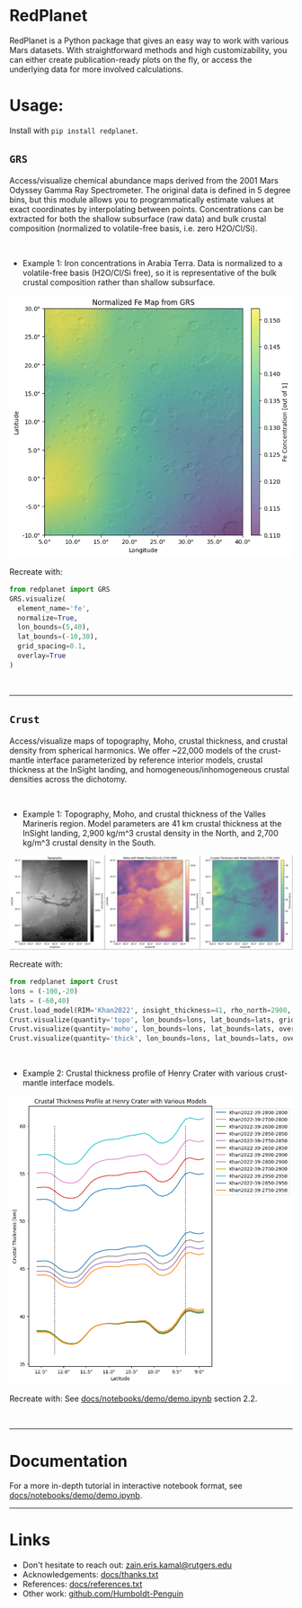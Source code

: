 # RedPlanet

RedPlanet is a Python package that gives an easy way to work with various Mars datasets. With straightforward methods and high customizability, you can either create publication-ready plots on the fly, or access the underlying data for more involved calculations.


# Usage:

Install with `pip install redplanet`.

## `GRS`

Access/visualize chemical abundance maps derived from the 2001 Mars Odyssey Gamma Ray Spectrometer. The original data is defined in 5 degree bins, but this module allows you to programmatically estimate values at exact coordinates by interpolating between points. Concentrations can be extracted for both the shallow subsurface (raw data) and bulk crustal composition (normalized to volatile-free basis, i.e. zero H2O/Cl/Si).

&nbsp;

- Example 1: Iron concentrations in Arabia Terra. Data is normalized to a volatile-free basis (H2O/Cl/Si free), so it is representative of the bulk crustal composition rather than shallow subsurface. 

<p align="center">
  <img width="600" src="docs/figures/GRS_fe_norm_ArabiaTerra.png">
</p>



Recreate with: 
```python
from redplanet import GRS
GRS.visualize(
  element_name='fe', 
  normalize=True, 
  lon_bounds=(5,40), 
  lat_bounds=(-10,30), 
  grid_spacing=0.1, 
  overlay=True
)
```

&nbsp;

----

## `Crust`


Access/visualize maps of topography, Moho, crustal thickness, and crustal density from spherical harmonics. We offer ~22,000 models of the crust-mantle interface parameterized by reference interior models, crustal thickness at the InSight landing, and homogeneous/inhomogeneous crustal densities across the dichotomy. 

&nbsp;

- Example 1: Topography, Moho, and crustal thickness of the Valles Marineris region. Model parameters are 41 km crustal thickness at the InSight landing, 2,900 kg/m^3 crustal density in the North, and 2,700 kg/m^3 crustal density in the South.

<p align="center">
  <img src="docs/figures/Crust_various_VallesMarineris.png">
</p>


Recreate with:
```python
from redplanet import Crust
lons = (-100,-20)
lats = (-60,40)
Crust.load_model(RIM='Khan2022', insight_thickness=41, rho_north=2900, rho_south=2700)
Crust.visualize(quantity='topo', lon_bounds=lons, lat_bounds=lats, grid_spacing=0.1)
Crust.visualize(quantity='moho', lon_bounds=lons, lat_bounds=lats, overlay=True, grid_spacing=0.3)
Crust.visualize(quantity='thick', lon_bounds=lons, lat_bounds=lats, overlay=True, grid_spacing=0.3)
```

&nbsp;

- Example 2: Crustal thickness profile of Henry Crater with various crust-mantle interface models.

<p align="center">
  <img src="docs/figures/Crust_thick-profile_Henry.png">
</p>


Recreate with: See [docs/notebooks/demo/demo.ipynb](docs/notebooks/demo/demo.ipynb) section 2.2.

&nbsp;

---

# Documentation

For a more in-depth tutorial in interactive notebook format, see [docs/notebooks/demo/demo.ipynb](docs/notebooks/demo/demo.ipynb).


---

# Links

- Don't hesitate to reach out: [zain.eris.kamal@rutgers.edu](mailto:zain.eris.kamal@rutgers.edu)
- Acknowledgements: [docs/thanks.txt](docs/thanks.txt)
- References: [docs/references.txt](docs/references.txt)
- Other work: [github.com/Humboldt-Penguin](https://github.com/Humboldt-Penguin)

